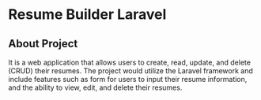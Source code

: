
# **Resume Builder Laravel**

## **About Project**
It is a web application that allows users to create, read, update, and delete (CRUD) their resumes. The project would utilize the Laravel framework and include features such as form for users to input their resume information, and the ability to view, edit, and delete their resumes.
<br />


